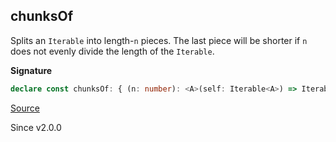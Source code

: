 ## chunksOf

Splits an `Iterable` into length-`n` pieces. The last piece will be shorter if `n` does not evenly divide the length of
the `Iterable`.

**Signature**

```ts
declare const chunksOf: { (n: number): <A>(self: Iterable<A>) => Iterable<Array<A>>; <A>(self: Iterable<A>, n: number): Iterable<Array<A>>; }
```

[Source](https://github.com/Effect-TS/effect/tree/main/packages/effect/src/Iterable.ts#L562)

Since v2.0.0